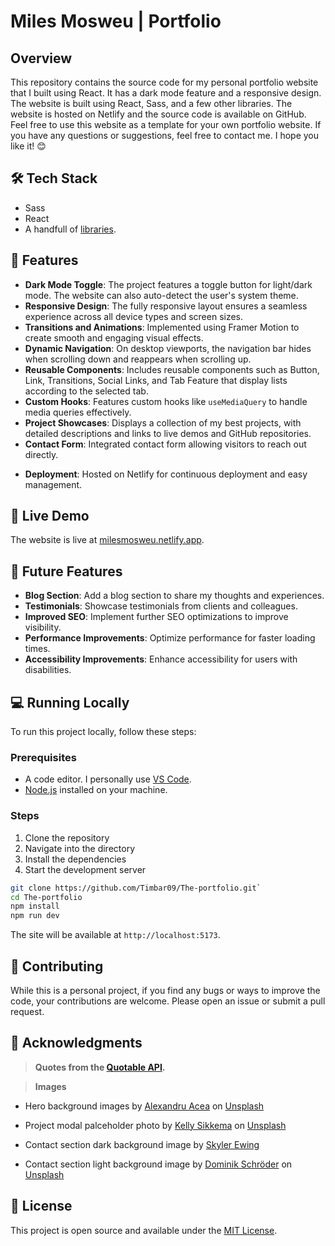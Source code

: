 # Miles Mosweu | Portfolio

## Overview

This repository contains the source code for my personal portfolio website that I built using React. It has a dark mode feature and a responsive design. The website is built using React, Sass, and a few other libraries. The website is hosted on Netlify and the source code is available on GitHub. Feel free to use this website as a template for your own portfolio website. If you have any questions or suggestions, feel free to contact me. I hope you like it! 😊

## 🛠️ Tech Stack

- Sass
- React
- A handfull of [libraries](package.json).

## 🌟 Features

- **Dark Mode Toggle**: The project features a toggle button for light/dark mode. The website can also auto-detect the user's system theme.
- **Responsive Design**: The fully responsive layout ensures a seamless experience across all device types and screen sizes.
- **Transitions and Animations**: Implemented using Framer Motion to create smooth and engaging visual effects.
- **Dynamic Navigation**: On desktop viewports, the navigation bar hides when scrolling down and reappears when scrolling up.
- **Reusable Components**: Includes reusable components such as Button, Link, Transitions, Social Links, and Tab Feature that display lists according to the selected tab.
- **Custom Hooks**: Features custom hooks like `useMediaQuery` to handle media queries effectively.
- **Project Showcases**: Displays a collection of my best projects, with detailed descriptions and links to live demos and GitHub repositories.
- **Contact Form**: Integrated contact form allowing visitors to reach out directly.
<!-- - **SEO Optimization**: Implemented best practices for search engine optimization to improve visibility.
- **Performance Optimizations**: Ensures fast loading times and a smooth user experience. -->
- **Deployment**: Hosted on Netlify for continuous deployment and easy management.

## 🚀 Live Demo

The website is live at [milesmosweu.netlify.app](https://milesmosweu.netlify.app/).

## 🔭 Future Features

- **Blog Section**: Add a blog section to share my thoughts and experiences.
- **Testimonials**: Showcase testimonials from clients and colleagues.
- **Improved SEO**: Implement further SEO optimizations to improve visibility.
- **Performance Improvements**: Optimize performance for faster loading times.
- **Accessibility Improvements**: Enhance accessibility for users with disabilities.

## 💻 Running Locally

To run this project locally, follow these steps:

### Prerequisites

- A code editor. I personally use [VS Code](https://code.visualstudio.com/).
- [Node.js](https://nodejs.org/en/) installed on your machine.

### Steps

1. Clone the repository
2. Navigate into the directory
3. Install the dependencies
4. Start the development server

```bash
git clone https://github.com/Timbar09/The-portfolio.git`
cd The-portfolio
npm install
npm run dev
```

The site will be available at `http://localhost:5173`.

## 🤝 Contributing

While this is a personal project, if you find any bugs or ways to improve the code, your contributions are welcome. Please open an issue or submit a pull request.

## 🙏 Acknowledgments

> **Quotes from the <a href="https://github.com/lukePeavey/quotable">Quotable API</a>.**

> **Images**

- Hero background images by <a href="https://unsplash.com/@alexacea?utm_content=creditCopyText&utm_medium=referral&utm_source=unsplash">Alexandru Acea</a> on <a href="https://unsplash.com/photos/turned-on-flat-screen-monitor-and-black-laptop-computer-on-table-TMkrN9QZERw?utm_content=creditCopyText&utm_medium=referral&utm_source=unsplash">Unsplash</a>

- Project modal palceholder photo by <a href="https://unsplash.com/@kellysikkema?utm_content=creditCopyText&utm_medium=referral&utm_source=unsplash">Kelly Sikkema</a> on <a href="https://unsplash.com/photos/black-pencil-on-black-surface-VX0bsbyBxpM?utm_content=creditCopyText&utm_medium=referral&utm_source=unsplash">Unsplash</a>

- Contact section dark background image by <a href="https://www.pexels.com/photo/starry-sky-over-mountain-ridge-in-valley-5753502/">Skyler Ewing</a>

- Contact section light background image by <a href="https://unsplash.com/@wirhabenzeit?utm_content=creditCopyText&utm_medium=referral&utm_source=unsplash">Dominik Schröder</a> on <a href="https://unsplash.com/photos/white-clouds-during-daytime-FIKD9t5_5zQ?utm_content=creditCopyText&utm_medium=referral&utm_source=unsplash">Unsplash</a>

## 📄 License

This project is open source and available under the [MIT License](LICENSE).
